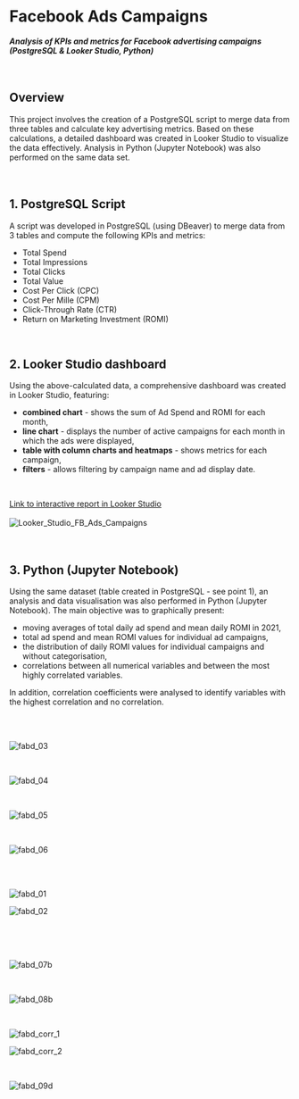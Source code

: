 # Facebook Ads Campaigns
***Analysis of KPIs and metrics for Facebook advertising campaigns (PostgreSQL &amp; Looker Studio, Python)***
<br>
<br>
<br>
## Overview
This project involves the creation of a PostgreSQL script to merge data from three tables and calculate key advertising metrics. Based on these calculations, a detailed dashboard was created in Looker Studio to visualize the data effectively.
Analysis in Python (Jupyter Notebook) was also performed on the same data set.
<br>
<br>
<br>

## 1. PostgreSQL Script
  A script was developed in PostgreSQL (using DBeaver) to merge data from 3 tables and compute the following KPIs and metrics:
   - Total Spend
   - Total Impressions
   - Total Clicks
   - Total Value
   - Cost Per Click (CPC)
   - Cost Per Mille (CPM)
   - Click-Through Rate (CTR)
   - Return on Marketing Investment (ROMI)
<br>


## 2. Looker Studio dashboard
  Using the above-calculated data, a comprehensive dashboard was created in Looker Studio, featuring:
   - **combined chart** - shows the sum of Ad Spend and ROMI for each month,
   - **line chart** - displays the number of active campaigns for each month in which the ads were displayed,
   - **table with column charts and heatmaps** - shows metrics for each campaign,
   - **filters** - allows filtering by campaign name and ad display date.     
<br>

[Link to interactive report in Looker Studio](https://lookerstudio.google.com/reporting/5bab88ce-a1ec-4083-b0e0-bca581679935/page/Do89D)
<br>
<br>
![Looker_Studio_FB_Ads_Campaigns](https://github.com/user-attachments/assets/7831409e-a460-41f7-ae1e-a3abfda3e0de)
<br>
<br>
<br>

## 3. Python (Jupyter Notebook)
  Using the same dataset (table created in PostgreSQL - see point 1), an analysis and data visualisation was also performed in Python (Jupyter Notebook). The main objective was to graphically present:
   - moving averages of total daily ad spend and mean daily ROMI in 2021,
   - total ad spend and mean ROMI values for individual ad campaigns,
   - the distribution of daily ROMI values for individual campaigns and without categorisation,
   - correlations between all numerical variables and between the most highly correlated variables.

In addition, correlation coefficients were analysed to identify variables with the highest correlation and no correlation.

<br>
<br>

![fabd_03](https://github.com/user-attachments/assets/5e0467db-39c0-4370-918e-116e541c289a)

<br>

![fabd_04](https://github.com/user-attachments/assets/90d5cd5c-60de-4a27-819e-e4da93b8c80c)

<br>

![fabd_05](https://github.com/user-attachments/assets/f1ae93e5-f4d2-47a4-bae9-0ef00f771c58)

<br>

![fabd_06](https://github.com/user-attachments/assets/0887c5b2-c813-42c5-a065-08684d4387ab)

<br>
<br>

![fabd_01](https://github.com/user-attachments/assets/eb17aeda-782d-40e8-829a-db7c2a4e57fe)

![fabd_02](https://github.com/user-attachments/assets/9b5c2e84-829f-41a7-89e6-1f7a5d9325cd)

<br>
<br>
<br>

![fabd_07b](https://github.com/user-attachments/assets/19d6a36f-c99c-4e6c-971b-8788dfc33a4a)

<br>

![fabd_08b](https://github.com/user-attachments/assets/04b2c5ec-9740-4d08-a0e1-b8b0338cb9e3)

<br>

![fabd_corr_1](https://github.com/user-attachments/assets/b4825e77-aac1-45ea-9d19-7de923911a49)

![fabd_corr_2](https://github.com/user-attachments/assets/050e895e-e0ef-410d-9c41-8283285682e4)

<br>

![fabd_09d](https://github.com/user-attachments/assets/0ea94c3b-cf99-4222-82c6-f383e9e0411c)
